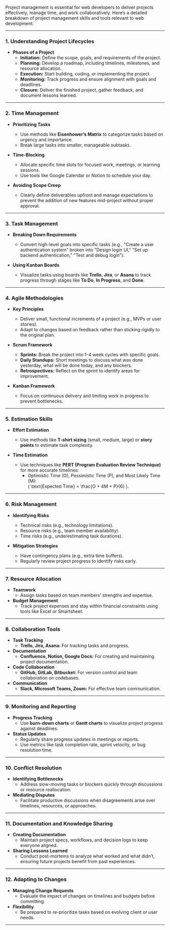 Project management is essential for web developers to deliver projects effectively, manage time, and work collaboratively. Here’s a detailed breakdown of project management skills and tools relevant to web development:

---

### **1. Understanding Project Lifecycles**
- **Phases of a Project**  
  - **Initiation:** Define the scope, goals, and requirements of the project.  
  - **Planning:** Develop a roadmap, including timelines, milestones, and resource allocation.  
  - **Execution:** Start building, coding, or implementing the project.  
  - **Monitoring:** Track progress and ensure alignment with goals and deadlines.  
  - **Closure:** Deliver the finished project, gather feedback, and document lessons learned.  

---

### **2. Time Management**
- **Prioritizing Tasks**  
  - Use methods like **Eisenhower’s Matrix** to categorize tasks based on urgency and importance.  
  - Break large tasks into smaller, manageable subtasks.  

- **Time-Blocking**  
  - Allocate specific time slots for focused work, meetings, or learning sessions.  
  - Use tools like Google Calendar or Notion to schedule your day.  

- **Avoiding Scope Creep**  
  - Clearly define deliverables upfront and manage expectations to prevent the addition of new features mid-project without proper approval.  

---

### **3. Task Management**
- **Breaking Down Requirements**  
  - Convert high-level goals into specific tasks (e.g., "Create a user authentication system" broken into "Design login UI," "Set up backend authentication," "Test and debug login").  

- **Using Kanban Boards**  
  - Visualize tasks using boards like **Trello**, **Jira**, or **Asana** to track progress through stages like **To Do**, **In Progress**, and **Done**.  

---

### **4. Agile Methodologies**
- **Key Principles**  
  - Deliver small, functional increments of a project (e.g., MVPs or user stories).  
  - Adapt to changes based on feedback rather than sticking rigidly to the original plan.  

- **Scrum Framework**  
  - **Sprints:** Break the project into 1-4 week cycles with specific goals.  
  - **Daily Standups:** Short meetings to discuss what was done yesterday, what will be done today, and any blockers.  
  - **Retrospectives:** Reflect on the sprint to identify areas for improvement.  

- **Kanban Framework**  
  - Focus on continuous delivery and limiting work in progress to prevent bottlenecks.  

---

### **5. Estimation Skills**
- **Effort Estimation**  
  - Use methods like **T-shirt sizing** (small, medium, large) or **story points** to estimate task complexity.  

- **Time Estimation**  
  - Use techniques like **PERT (Program Evaluation Review Technique)** for more accurate timelines:  
    - Optimistic Time (O), Pessimistic Time (P), and Most Likely Time (M):  
      \( \text{Expected Time} = \frac{O + 4M + P}{6} \).  

---

### **6. Risk Management**
- **Identifying Risks**  
  - Technical risks (e.g., technology limitations).  
  - Resource risks (e.g., team member availability).  
  - Time risks (e.g., underestimating task durations).  

- **Mitigation Strategies**  
  - Have contingency plans (e.g., extra time buffers).  
  - Regularly review project progress to identify risks early.  

---

### **7. Resource Allocation**
- **Teamwork**  
  - Assign tasks based on team members’ strengths and expertise.  
- **Budget Management**  
  - Track project expenses and stay within financial constraints using tools like Excel or Smartsheet.  

---

### **8. Collaboration Tools**
- **Task Tracking**  
  - **Trello, Jira, Asana:** For tracking tasks and progress.  
- **Documentation**  
  - **Confluence, Notion, Google Docs:** For creating and maintaining project documentation.  
- **Code Collaboration**  
  - **GitHub, GitLab, Bitbucket:** For version control and team collaboration on codebases.  
- **Communication**  
  - **Slack, Microsoft Teams, Zoom:** For effective team communication.  

---

### **9. Monitoring and Reporting**
- **Progress Tracking**  
  - Use **burn-down charts** or **Gantt charts** to visualize project progress against deadlines.  
- **Status Updates**  
  - Regularly share progress updates in meetings or reports.  
  - Use metrics like task completion rate, sprint velocity, or bug resolution time.  

---

### **10. Conflict Resolution**
- **Identifying Bottlenecks**  
  - Address slow-moving tasks or blockers quickly through discussions or resource reallocation.  
- **Mediating Disputes**  
  - Facilitate productive discussions when disagreements arise over timelines, resources, or approaches.  

---

### **11. Documentation and Knowledge Sharing**
- **Creating Documentation**  
  - Maintain project specs, workflows, and decision logs to keep everyone aligned.  
- **Sharing Lessons Learned**  
  - Conduct post-mortems to analyze what worked and what didn’t, ensuring future projects benefit from past experiences.  

---

### **12. Adapting to Changes**
- **Managing Change Requests**  
  - Evaluate the impact of changes on timelines and budgets before committing.  
- **Flexibility**  
  - Be prepared to re-prioritize tasks based on evolving client or user needs.  

---